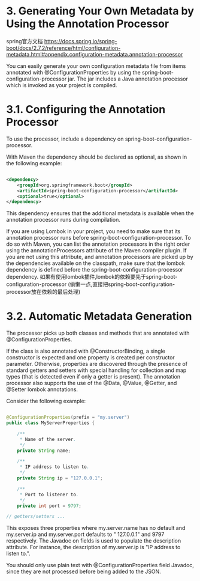 # 3. Generating Your Own Metadata by Using the Annotation Processor

spring官方文档 https://docs.spring.io/spring-boot/docs/2.7.2/reference/html/configuration-metadata.html#appendix.configuration-metadata.annotation-processor

You can easily generate your own configuration metadata file from items annotated with @ConfigurationProperties by using
the spring-boot-configuration-processor jar. The jar includes a Java annotation processor which is invoked as your
project is compiled.

# 3.1. Configuring the Annotation Processor

To use the processor, include a dependency on spring-boot-configuration-processor.

With Maven the dependency should be declared as optional, as shown in the following example:

```xml

<dependency>
    <groupId>org.springframework.boot</groupId>
    <artifactId>spring-boot-configuration-processor</artifactId>
    <optional>true</optional>
</dependency>
```

This dependency ensures that the additional metadata is available when the annotation processor runs during compilation.

If you are using Lombok in your project, you need to make sure that its annotation processor runs before
spring-boot-configuration-processor. To do so with Maven, you can list the annotation processors in the right order
using the annotationProcessors attribute of the Maven compiler plugin. If you are not using this attribute, and
annotation processors are picked up by the dependencies available on the classpath, make sure that the lombok dependency
is defined before the spring-boot-configuration-processor dependency.
如果有使用lombok插件,lombok的依赖要先于spring-boot-configuration-processor
(偷懒一点,直接把spring-boot-configuration-processor放在依赖的最后处理)

# 3.2. Automatic Metadata Generation

The processor picks up both classes and methods that are annotated with @ConfigurationProperties.

If the class is also annotated with @ConstructorBinding, a single constructor is expected and one property is created
per constructor parameter. Otherwise, properties are discovered through the presence of standard getters and setters
with special handling for collection and map types (that is detected even if only a getter is present). The annotation
processor also supports the use of the @Data, @Value, @Getter, and @Setter lombok annotations.

Consider the following example:

```java

@ConfigurationProperties(prefix = "my.server")
public class MyServerProperties {

    /**
     * Name of the server.
     */
    private String name;

    /**
     * IP address to listen to.
     */
    private String ip = "127.0.0.1";

    /**
     * Port to listener to.
     */
    private int port = 9797;

// getters/setters ...
```

This exposes three properties where my.server.name has no default and my.server.ip and my.server.port defaults to "
127.0.0.1" and 9797 respectively. The Javadoc on fields is used to populate the description attribute. For instance, the
description of my.server.ip is "IP address to listen to.".

You should only use plain text with @ConfigurationProperties field Javadoc, since they are not processed before being
added to the JSON.